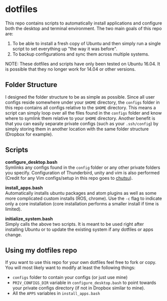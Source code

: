 # dotfiles

This repo contains scripts to automatically install applications and configure
both the desktop and terminal environment. The two main goals of this repo are:
1. To be able to install a fresh copy of Ubuntu and then simply run a single script to set everything up "the way it was before".
2. To backup configurations and sync them across multiple systems.

NOTE: These dotfiles and scripts have only been tested on Ubuntu 16.04. It is
possible that they no longer work for 14.04 or other versions.

## Folder Structure

I designed the folder structure to be as simple as possible. Since all user
configs reside somewhere under your `$HOME` directory, the `configs` folder in
this repo contains all configs relative to the `$HOME` directory. This means a
script can simply loop over all the files found in the `configs` folder and know
where to symlink them relative to your `$HOME` directory. Another benefit is
that you can easily separate private configs (such as your `.ssh/config`) by
simply storing them in another location with the same folder structure (Dropbox
for example).

## Scripts

**configure_desktop.bash**  
Symlinks any configs found in the `config` folder or any other private folders
you specify. Configuration of Thunderbird, unity and vim is also performed
(Credit for any Vim configs/setup in this repo goes to [chutsu](https://github.com/chutsu/dotfiles)).

**install_apps.bash**  
Automatically installs ubuntu packages and atom plugins as well as some more
complicated custom installs (ROS, chrome). Use the `-c` flag to indicate only a
core installation (core installation performs a smaller install if time is
limited).

**initialize_system.bash**  
Simply calls the above two scripts. It is meant to be used right after
installing Ubuntu or to update the existing system if any dotfiles or apps
change.

## Using my dotfiles repo

If you want to use this repo for your own dotfiles feel free to fork or copy.
You will most likely want to modify at least the following things:

- `configs` folder to contain your configs (or just use mine)
- `PRIV_CONFIGS_DIR` variable in `configure_desktop.bash` to point towards your
private configs directory (if not in Dropbox similar to mine).
- All the `APPS` variables in `install_apps.bash`
